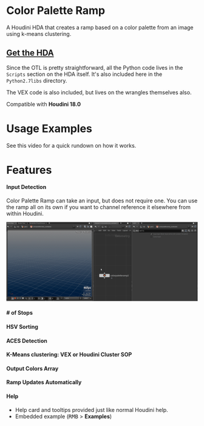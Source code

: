 # Color Palette Ramp
A Houdini HDA that creates a ramp based on a color palette from an image using
k-means clustering.

## [Get the HDA](https://github.com/jamesrobinsonvfx/colorpaletteramp/raw/0.3.0/source/otls/bin/jamesr_colorpaletteramp.hda)

Since the OTL is pretty straightforward, all the Python code lives in the
``Scripts`` section on the HDA itself. It's also included here in the
``Python2.7libs`` directory.

The VEX code is also included, but lives on the wrangles themselves also.

Compatible with __Houdini 18.0__

# Usage Examples

See this video for a quick rundown on how it works.

# Features

#### Input Detection
Color Palette Ramp can take an input, but does not require one. You can use the
ramp all on its own if you want to channel reference it elsewhere from within
Houdini.

![Gif of adding/removing input](https://github.com/jamesrobinsonvfx/colorpaletteramp/blob/gifs/docs/images/auto_input.gif)

#### \# of Stops

#### HSV Sorting

#### ACES Detection

#### K-Means clustering: VEX or Houdini Cluster SOP

#### Output Colors Array

#### Ramp Updates Automatically


#### Help
* Help card and tooltips provided just like normal Houdini help.
* Embedded example (<kbd>RMB</kbd> > __Examples__)



